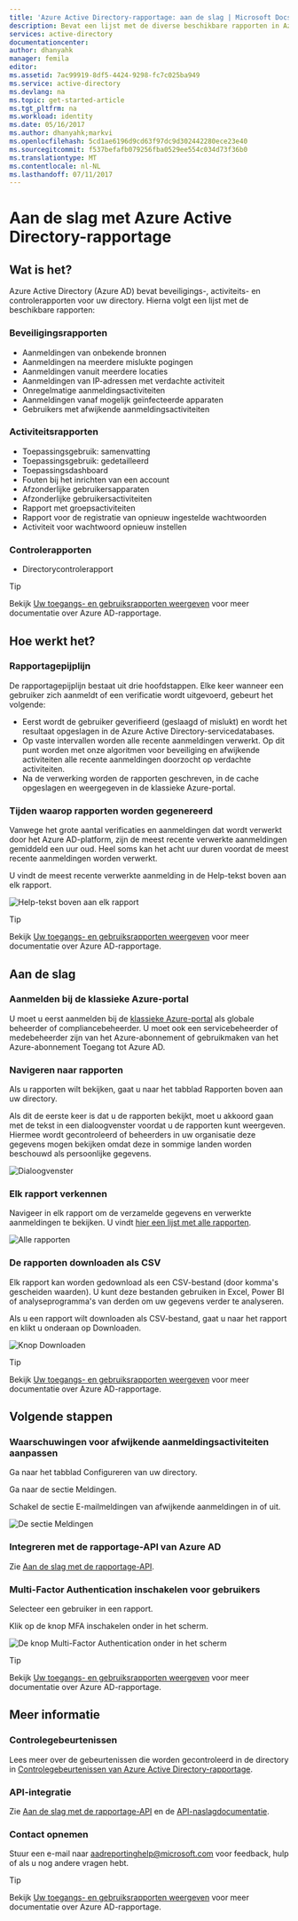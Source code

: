 ```yaml
---
title: 'Azure Active Directory-rapportage: aan de slag | Microsoft Docs'
description: Bevat een lijst met de diverse beschikbare rapporten in Azure Active Directory-rapportage
services: active-directory
documentationcenter: 
author: dhanyahk
manager: femila
editor: 
ms.assetid: 7ac99919-8df5-4424-9298-fc7c025ba949
ms.service: active-directory
ms.devlang: na
ms.topic: get-started-article
ms.tgt_pltfrm: na
ms.workload: identity
ms.date: 05/16/2017
ms.author: dhanyahk;markvi
ms.openlocfilehash: 5cd1ae6196d9cd63f97dc9d302442280ece23e40
ms.sourcegitcommit: f537befafb079256fba0529ee554c034d73f36b0
ms.translationtype: MT
ms.contentlocale: nl-NL
ms.lasthandoff: 07/11/2017
---
```

# <a name="getting-started-with-azure-active-directory-reporting"></a>Aan de slag met Azure Active Directory-rapportage
## <a name="what-it-is"></a>Wat is het?
Azure Active Directory (Azure AD) bevat beveiligings-, activiteits- en controlerapporten voor uw directory. Hierna volgt een lijst met de beschikbare rapporten:

### <a name="security-reports"></a>Beveiligingsrapporten
* Aanmeldingen van onbekende bronnen
* Aanmeldingen na meerdere mislukte pogingen
* Aanmeldingen vanuit meerdere locaties
* Aanmeldingen van IP-adressen met verdachte activiteit
* Onregelmatige aanmeldingsactiviteiten
* Aanmeldingen vanaf mogelijk geïnfecteerde apparaten
* Gebruikers met afwijkende aanmeldingsactiviteiten

### <a name="activity-reports"></a>Activiteitsrapporten
* Toepassingsgebruik: samenvatting
* Toepassingsgebruik: gedetailleerd
* Toepassingsdashboard
* Fouten bij het inrichten van een account
* Afzonderlijke gebruikersapparaten
* Afzonderlijke gebruikersactiviteiten
* Rapport met groepsactiviteiten
* Rapport voor de registratie van opnieuw ingestelde wachtwoorden
* Activiteit voor wachtwoord opnieuw instellen

### <a name="audit-reports"></a>Controlerapporten
* Directorycontrolerapport

> [!TIP]
> Bekijk [Uw toegangs- en gebruiksrapporten weergeven](active-directory-view-access-usage-reports.md) voor meer documentatie over Azure AD-rapportage.
> 
> 

## <a name="how-it-works"></a>Hoe werkt het?
### <a name="reporting-pipeline"></a>Rapportagepijplijn
De rapportagepijplijn bestaat uit drie hoofdstappen. Elke keer wanneer een gebruiker zich aanmeldt of een verificatie wordt uitgevoerd, gebeurt het volgende:

* Eerst wordt de gebruiker geverifieerd (geslaagd of mislukt) en wordt het resultaat opgeslagen in de Azure Active Directory-servicedatabases.
* Op vaste intervallen worden alle recente aanmeldingen verwerkt. Op dit punt worden met onze algoritmen voor beveiliging en afwijkende activiteiten alle recente aanmeldingen doorzocht op verdachte activiteiten.
* Na de verwerking worden de rapporten geschreven, in de cache opgeslagen en weergegeven in de klassieke Azure-portal.

### <a name="report-generation-times"></a>Tijden waarop rapporten worden gegenereerd
Vanwege het grote aantal verificaties en aanmeldingen dat wordt verwerkt door het Azure AD-platform, zijn de meest recente verwerkte aanmeldingen gemiddeld een uur oud. Heel soms kan het acht uur duren voordat de meest recente aanmeldingen worden verwerkt.

U vindt de meest recente verwerkte aanmelding in de Help-tekst boven aan elk rapport.

![Help-tekst boven aan elk rapport](./media/active-directory-reporting-getting-started/reportingWatermark.PNG)

> [!TIP]
> Bekijk [Uw toegangs- en gebruiksrapporten weergeven](active-directory-view-access-usage-reports.md) voor meer documentatie over Azure AD-rapportage.
> 
> 

## <a name="getting-started"></a>Aan de slag
### <a name="sign-into-the-azure-classic-portal"></a>Aanmelden bij de klassieke Azure-portal
U moet u eerst aanmelden bij de [klassieke Azure-portal](https://manage.windowsazure.com) als globale beheerder of compliancebeheerder. U moet ook een servicebeheerder of medebeheerder zijn van het Azure-abonnement of gebruikmaken van het Azure-abonnement Toegang tot Azure AD.

### <a name="navigate-to-reports"></a>Navigeren naar rapporten
Als u rapporten wilt bekijken, gaat u naar het tabblad Rapporten boven aan uw directory.

Als dit de eerste keer is dat u de rapporten bekijkt, moet u akkoord gaan met de tekst in een dialoogvenster voordat u de rapporten kunt weergeven. Hiermee wordt gecontroleerd of beheerders in uw organisatie deze gegevens mogen bekijken omdat deze in sommige landen worden beschouwd als persoonlijke gegevens.

![Dialoogvenster](./media/active-directory-reporting-getting-started/dialogBox.png)

### <a name="explore-each-report"></a>Elk rapport verkennen
Navigeer in elk rapport om de verzamelde gegevens en verwerkte aanmeldingen te bekijken. U vindt [hier een lijst met alle rapporten](active-directory-reporting-guide.md).

![Alle rapporten](./media/active-directory-reporting-getting-started/reportsMain.png)

### <a name="download-the-reports-as-csv"></a>De rapporten downloaden als CSV
Elk rapport kan worden gedownload als een CSV-bestand (door komma's gescheiden waarden). U kunt deze bestanden gebruiken in Excel, Power BI of analyseprogramma's van derden om uw gegevens verder te analyseren.

Als u een rapport wilt downloaden als CSV-bestand, gaat u naar het rapport en klikt u onderaan op Downloaden.

![Knop Downloaden](./media/active-directory-reporting-getting-started/downloadButton.png)

> [!TIP]
> Bekijk [Uw toegangs- en gebruiksrapporten weergeven](active-directory-view-access-usage-reports.md) voor meer documentatie over Azure AD-rapportage.
> 
> 

## <a name="next-steps"></a>Volgende stappen
### <a name="customize-alerts-for-anomalous-sign-in-activity"></a>Waarschuwingen voor afwijkende aanmeldingsactiviteiten aanpassen
Ga naar het tabblad Configureren van uw directory.

Ga naar de sectie Meldingen.

Schakel de sectie E-mailmeldingen van afwijkende aanmeldingen in of uit.

![De sectie Meldingen](./media/active-directory-reporting-getting-started/notificationsSection.png)

### <a name="integrate-with-the-azure-ad-reporting-api"></a>Integreren met de rapportage-API van Azure AD
Zie [Aan de slag met de rapportage-API](active-directory-reporting-api-getting-started.md).

### <a name="engage-multi-factor-authentication-on-users"></a>Multi-Factor Authentication inschakelen voor gebruikers
Selecteer een gebruiker in een rapport.

Klik op de knop MFA inschakelen onder in het scherm.

![De knop Multi-Factor Authentication onder in het scherm](./media/active-directory-reporting-getting-started/mfaButton.png)

> [!TIP]
> Bekijk [Uw toegangs- en gebruiksrapporten weergeven](active-directory-view-access-usage-reports.md) voor meer documentatie over Azure AD-rapportage.
> 
> 

## <a name="learn-more"></a>Meer informatie
### <a name="audit-events"></a>Controlegebeurtenissen
Lees meer over de gebeurtenissen die worden gecontroleerd in de directory in [Controlegebeurtenissen van Azure Active Directory-rapportage](active-directory-reporting-audit-events.md).

### <a name="api-integration"></a>API-integratie
Zie [Aan de slag met de rapportage-API](active-directory-reporting-api-getting-started.md) en de [API-naslagdocumentatie](https://msdn.microsoft.com/library/azure/mt126081.aspx).

### <a name="get-in-touch"></a>Contact opnemen
Stuur een e-mail naar [aadreportinghelp@microsoft.com](mailto:aadreportinghelp@microsoft.com) voor feedback, hulp of als u nog andere vragen hebt.

> [!TIP]
> Bekijk [Uw toegangs- en gebruiksrapporten weergeven](active-directory-view-access-usage-reports.md) voor meer documentatie over Azure AD-rapportage.
> 
> 

